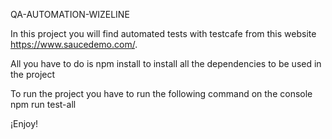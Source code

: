 QA-AUTOMATION-WIZELINE

In this project you will find automated tests with testcafe from this website https://www.saucedemo.com/. 

All you have to do is 
npm install
to install all the dependencies to be used in the project

To run the project you have to run the following command on the console
npm run test-all

¡Enjoy!
